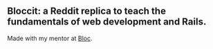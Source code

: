  ## Bloccit: a Reddit replica to teach the fundamentals of web development and Rails.

 Made with my mentor at [Bloc](http://bloc.io).
